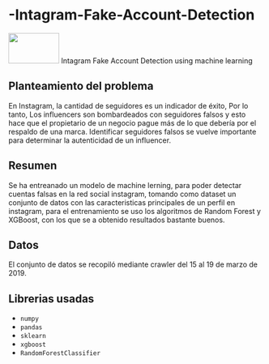 # -Intagram-Fake-Account-Detection
<img src="https://techcult.com/wp-content/uploads/2022/06/How-to-Find-Out-Who-Made-a-Fake-Instagram-Account.png" alt="" width="100" height="60" style="max-width: 40%;">
 Intagram Fake Account Detection using machine learning 
 
<h2>Planteamiento del problema</h2>
En Instagram, la cantidad de seguidores es un indicador de éxito, Por lo tanto, Los influencers son bombardeados con seguidores falsos y esto hace que el propietario de un negocio pague más de lo que debería por el respaldo de una marca. Identificar seguidores falsos se vuelve importante para determinar la autenticidad de un influencer. 

<h2>Resumen</h2>
Se ha entreanado un modelo de machine lerning, para poder detectar  cuentas falsas en la red social instagram, tomando como dataset un conjunto de datos con las caracteristicas principales de un perfil en instagram, para el entrenamiento se uso los algoritmos de Random Forest y XGBoost, con los que se a obtenido resultados bastante buenos.

<h2>Datos</h2>
El conjunto de datos se recopiló mediante crawler del 15 al 19 de marzo de 2019.

<h2>Librerias usadas</h2>
<ul dir="auto">
<li><code>numpy</code></li>
<li><code>pandas</code></li>
<li><code>sklearn</code></li>
<li><code>xgboost</code></li>
<li><code>RandomForestClassifier</code></li>
</ul>
